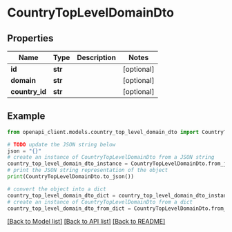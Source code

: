 # CountryTopLevelDomainDto


## Properties

Name | Type | Description | Notes
------------ | ------------- | ------------- | -------------
**id** | **str** |  | [optional] 
**domain** | **str** |  | [optional] 
**country_id** | **str** |  | [optional] 

## Example

```python
from openapi_client.models.country_top_level_domain_dto import CountryTopLevelDomainDto

# TODO update the JSON string below
json = "{}"
# create an instance of CountryTopLevelDomainDto from a JSON string
country_top_level_domain_dto_instance = CountryTopLevelDomainDto.from_json(json)
# print the JSON string representation of the object
print(CountryTopLevelDomainDto.to_json())

# convert the object into a dict
country_top_level_domain_dto_dict = country_top_level_domain_dto_instance.to_dict()
# create an instance of CountryTopLevelDomainDto from a dict
country_top_level_domain_dto_from_dict = CountryTopLevelDomainDto.from_dict(country_top_level_domain_dto_dict)
```
[[Back to Model list]](../README.md#documentation-for-models) [[Back to API list]](../README.md#documentation-for-api-endpoints) [[Back to README]](../README.md)


